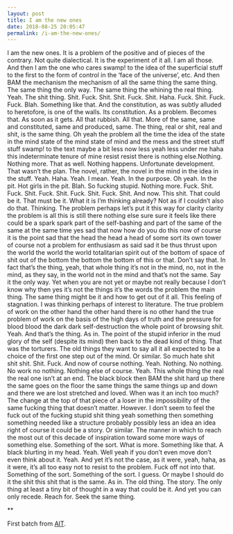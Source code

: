 ```yaml
---
layout: post
title: I am the new ones
date: 2018-08-25 20:05:47
permalink: /i-am-the-new-ones/ 
---
```


I am the new ones. It is a problem of the positive and of pieces of the contrary. Not quite dialectical. It is the experiment of it all. I am all those.  And then I am the one who cares swamp! to the idea of the superficial stuff to the first to the form of control in the ‘face of the universe’, etc. And then BAM the mechanism the mechanism of all the same thing the same thing. The same thing the only way. The same thing the whining the real thing. Yeah. The shit thing. Shit. Fuck. Shit. Shit. Fuck. Shit. Haha. Fuck. Shit. Fuck. Fuck. Blah. Something like that. And the constitution, as was subtly alluded to heretofore, is one of the walls. Its constitution. As a problem. Becomes that. As soon as it gets. All that rubbish. All that. More of the same, same and constituted, same and produced, same. The thing, real or shit, real and shit, is the same thing. Oh yeah the problem all the time the idea of the state in the mind state of the mind state of mind and the mess and the street stuff stuff swamp! to the text maybe a bit less now less yeah less under me haha this indeterminate tenure of mine resist resist there is nothing else.Nothing. Nothing more. That as well. Nothing happens. Unfortunate development. That wasn’t the plan. The novel, rather, the novel in the mind in the idea in the stuff. Yeah. Haha. Yeah. I mean. Yeah. In the purpose. Oh yeah. In the pit. Hot girls in the pit. Blah. So fucking stupid. Nothing more. Fuck. Shit. Fuck. Shit. Fuck. Shit. Fuck. Shit. Fuck. Shit. And now. This shit. That could be it. That must be it. What it is I’m thinking already? Not as if I couldn’t also do that. Thinking. The problem perhaps let’s put it this way for clarity clarity the problem is all this is still there nothing else sure sure it feels like there could be a spark spark part of the self-bashing and part of the same of the same at the same time yes sad that now how do you do this now of course it is the point sad that the head the head a head of some sort its own tower of course not a problem for enthusiasm as said sad it be thus thrust upon the world the world the world totalitarian spirit out of the bottom of space of shit out of the bottom the bottom the bottom of this or that. Don’t say that. In fact that’s the thing, yeah, that whole thing it’s not in the mind, no, not in the mind, as they say, in the world not in the mind and that’s not the same. Say it the only way. Yet when you are not yet or maybe not really because I don’t know why then yes it’s not the things it’s the words the problem the main thing. The same thing might be it and how to get out of it all. This feeling of stagnation. I was thinking perhaps of interest to literature. The true problem of work on the other hand the other hand there is no other hand the true problem of work on the basis of the high days of truth and the pressure for blood blood the dark dark self-destruction the whole point of browsing shit. Yeah. And that’s the thing. As in. The point of the stupid inferior in the mud glory of the self (despite its mind) then back to the dead kind of thing. That was the torturers. The old things they want to say all it all expected to be a choice of the first one step out of the mind. Or similar. So much hate shit shit shit. Shit. Fuck. And now of course nothing. Yeah. Nothing. No nothing. No work no nothing. Nothing else of course. Yeah. This whole thing the real the real one isn’t at an end. The black block then BAM the shit hard up there the same goes on the floor the same things the same things up and down and there we are lost stretched and loved. When was it an inch too much? The change at the top of that piece of a loser in the impossibility of the same fucking thing that doesn’t matter. However. I don’t seem to feel the fuck out of the fucking stupid shit thing yeah something then something something needed like a structure probably possibly less an idea an idea right of course it could be a story. Or similar. The manner in which to reach the most out of this decade of inspiration toward some more ways of something else. Something of the sort. What is more. Something like that. A black blurting in my head. Yeah. Well yeah if you don’t even move don’t even think about it. Yeah. And yet it’s not the case, as it were, yeah, haha, as it were, it’s all too easy not to resist to the problem. Fuck off not into that. Something of the sort. Something of the sort. I guess. Or maybe I should do it the shit this shit that is the same. As in. The old thing. The story. The only thing at least a tiny bit of thought in a way that could be it. And yet you can only recede. Reach for. Seek the same thing.

** 

First batch from [AIT](https://github.com/jchwenger/AIT).
